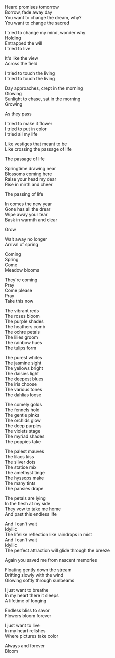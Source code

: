 Heard promises tomorrow  
Borrow, fade away day  
You want to change the dream, why?  
You want to change the sacred  

I tried to change my mind, wonder why  
Holding  
Entrapped the will  
I tried to live  

It's like the view  
Across the field  

I tried to touch the living  
I tried to touch the living  

Day approaches, crept in the morning  
Glowing  
Sunlight to chase, sat in the morning  
Growing  

As they pass  

I tried to make it flower  
I tried to put in color  
I tried all my life  

Like vestiges that meant to be  
Like crossing the passage of life  

The passage of life  

Springtime drawing near  
Blossoms coming here  
Raise your head my dear  
Rise in mirth and cheer  

The passing of life  

In comes the new year  
Gone has all the drear  
Wipe away your tear  
Bask in warmth and clear  

Grow  

Wait away no longer  
Arrival of spring  

Coming  
Spring  
Come  
Meadow blooms  

They're coming  
Pray  
Come please  
Pray  
Take this now  

The vibrant reds  
The roses bloom  
The purple shades  
The heathers comb  
The ochre petals  
The lilies groom  
The rainbow hues  
The tulips form  

The purest whites  
The jasmine sight  
The yellows bright  
The daisies light  
The deepest blues  
The iris choose  
The various tones  
The dahlias loose  

The comely golds  
The fennels hold  
The gentle pinks  
The orchids glow  
The deep purples  
The violets stage  
The myriad shades  
The poppies take  

The palest mauves  
The lilacs kiss  
The silver dots  
The statice mix  
The amethyst tinge  
The hyssops make  
The many tints  
The pansies drape  

The petals are lying  
In the flesh at my side  
They vow to take me home  
And past this endless life  

And I can't wait  
Idyllic  
The lifelike reflection like raindrops in mist  
And I can't wait  
Idyllic  
The perfect attraction will glide through the breeze  

Again you saved me from nascent memories  

Floating gently down the stream  
Drifting slowly with the wind  
Glowing softly through sunbeams  

I just want to breathe  
In my heart there it sleeps  
A lifetime of longing  

Endless bliss to savor  
Flowers bloom forever  

I just want to live  
In my heart relishes  
Where pictures take color  

Always and forever  
Bloom